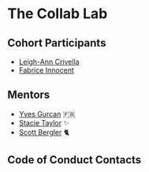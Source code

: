 # The Collab Lab

## Cohort Participants

- [Leigh-Ann Crivella](http://github.com/lacrivella)
- [Fabrice Innocent](https://github.com/fab33150)
## Mentors

- [Yves Gurcan](https://connect.yvesgurcan.com) 🇫🇷
- [Stacie Taylor](https://twitter.com/the_real_stacie) ✨
- [Scott Bergler](https://twitter.com/ScottBergler) 🐈

## Code of Conduct Contacts
